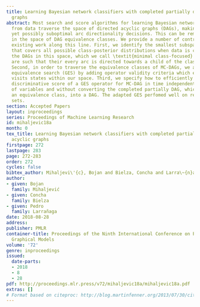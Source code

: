 ```yaml
---
title: Learning Bayesian network classifiers with completed partially directed acyclic
  graphs
abstract: Most search and score algorithms for learning Bayesian network classifiers
  from data traverse the space of directed acyclic graphs (DAGs), making arbitrary
  yet possibly suboptimal arc directionality decisions. This can be remedied by learning
  in the space of DAG equivalence classes. We provide a number of contributions to
  existing work along this line. First, we identify the smallest subspace of DAGs
  that covers all possible class-posterior distributions when data is complete. All
  the DAGs in this space, which we call \textit{minimal class-focused} DAGs (MC-DAGs),
  are such that their every arc is directed towards a child of the class variable.
  Second, in order to traverse the equivalence classes of MC-DAGs, we adapt the greedy
  equivalence search (GES) by adding operator validity criteria which ensure GES only
  visits states within our space. Third, we specify how to efficiently evaluate the
  discriminative score of a GES operator for MC-DAG in time independent of the number
  of variables and without converting the completed partially DAG, which represents
  an equivalence class, into a DAG. The adapted GES perfomed well on real-world data
  sets.
section: Accepted Papers
layout: inproceedings
series: Proceedings of Machine Learning Research
id: mihaljevic18a
month: 0
tex_title: Learning Bayesian network classifiers with completed partially directed
  acyclic graphs
firstpage: 272
lastpage: 283
page: 272-283
order: 272
cycles: false
bibtex_author: Mihaljevi\'{c}, Bojan and Bielza, Concha and Larra\~{n}aga, Pedro
author:
- given: Bojan
  family: Mihaljević
- given: Concha
  family: Bielza
- given: Pedro
  family: Larrañaga
date: 2018-08-28
address: 
publisher: PMLR
container-title: Proceedings of the Ninth International Conference on Probabilistic
  Graphical Models
volume: '72'
genre: inproceedings
issued:
  date-parts:
  - 2018
  - 8
  - 28
pdf: http://proceedings.mlr.press/v72/mihaljevic18a/mihaljevic18a.pdf
extras: []
# Format based on citeproc: http://blog.martinfenner.org/2013/07/30/citeproc-yaml-for-bibliographies/
---
```

